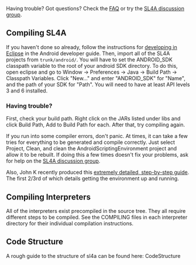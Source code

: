 Having trouble? Got questions? Check the [FAQ](FAQ.md) or try the
[SL4A discussion group](http://groups.google.com/group/android-scripting).

## Compiling SL4A ##

If you haven't done so already, follow the instructions for
[developing in Eclipse](http://developer.android.com/guide/developing/eclipse-adt.html) in the
Android developer guide. Then, import all of the SL4A projects from
`trunk/android/`.  You will have to set the ANDROID\_SDK classpath variable to
the root of your android SDK directory.  To do this, open eclipse and go to
Window -> Preferences -> Java -> Build Path -> Classpath Variables.  Click
"New..." and enter "ANDROID\_SDK" for "Name", and the path of your SDK for
"Path".  You will need to have at least API levels 3 and 6 installed.

### Having trouble? ###

First, check your build path. Right click on the JARs listed under libs and click Build Path, Add to Build Path for each. After that, try compiling again.

If you run into some compiler errors, don't panic. At times, it can take a few
tries for everything to be generated and compile correctly. Just select Project,
Clean, and clean the AndroidScriptingEnvironment project and allow it to be
rebuilt. If doing this a few times doesn't fix your problems, ask for help on
the [SL4A discussion group](http://groups.google.com/group/android-scripting).

Also, John K recently produced this
[extremely detailed, step-by-step guide](http://jokar-johnk.blogspot.com/2011/02/how-to-make-android-app-with-sl4a.html).
The first 2/3rd of which details getting the environment up and running.

## Compiling Interpreters ##

All of the interpreters exist precompiled in the source tree. They all require different steps to be compiled. See the COMPILING files in each interpreter directory for their individual compilation instructions.

## Code Structure ##
A rough guide to the structure of sl4a can be found here: CodeStructure

<!---
 vi: ft=markdown:et:fdm=marker
 -->
